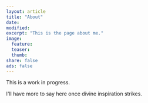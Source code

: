 ```yaml
---
layout: article
title: "About"
date:
modified:
excerpt: "This is the page about me."
image:
  feature:
  teaser:
  thumb:
share: false
ads: false
---
```


This is a work in progress.

I'll have more to say here once divine inspiration strikes.
